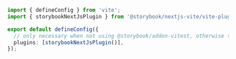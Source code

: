 ```ts filename="vitest.config.ts" renderer="react" language="ts"
import { defineConfig } from 'vite';
import { storybookNextJsPlugin } from '@storybook/nextjs-vite/vite-plugin';

export default defineConfig({
  // only necessary when not using @storybook/addon-vitest, otherwise the plugin is loaded automatically
  plugins: [storybookNextJsPlugin()],
});
```
